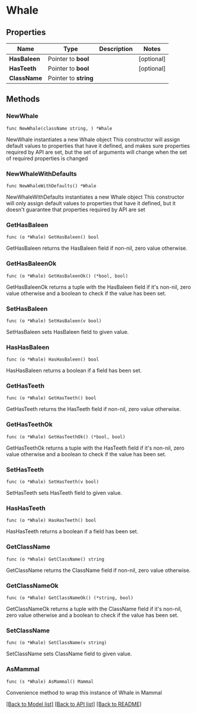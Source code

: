 # Whale

## Properties

Name | Type | Description | Notes
------------ | ------------- | ------------- | -------------
**HasBaleen** | Pointer to **bool** |  | [optional] 
**HasTeeth** | Pointer to **bool** |  | [optional] 
**ClassName** | Pointer to **string** |  | 

## Methods

### NewWhale

`func NewWhale(className string, ) *Whale`

NewWhale instantiates a new Whale object
This constructor will assign default values to properties that have it defined,
and makes sure properties required by API are set, but the set of arguments
will change when the set of required properties is changed

### NewWhaleWithDefaults

`func NewWhaleWithDefaults() *Whale`

NewWhaleWithDefaults instantiates a new Whale object
This constructor will only assign default values to properties that have it defined,
but it doesn't guarantee that properties required by API are set

### GetHasBaleen

`func (o *Whale) GetHasBaleen() bool`

GetHasBaleen returns the HasBaleen field if non-nil, zero value otherwise.

### GetHasBaleenOk

`func (o *Whale) GetHasBaleenOk() (*bool, bool)`

GetHasBaleenOk returns a tuple with the HasBaleen field if it's non-nil, zero value otherwise
and a boolean to check if the value has been set.

### SetHasBaleen

`func (o *Whale) SetHasBaleen(v bool)`

SetHasBaleen sets HasBaleen field to given value.

### HasHasBaleen

`func (o *Whale) HasHasBaleen() bool`

HasHasBaleen returns a boolean if a field has been set.

### GetHasTeeth

`func (o *Whale) GetHasTeeth() bool`

GetHasTeeth returns the HasTeeth field if non-nil, zero value otherwise.

### GetHasTeethOk

`func (o *Whale) GetHasTeethOk() (*bool, bool)`

GetHasTeethOk returns a tuple with the HasTeeth field if it's non-nil, zero value otherwise
and a boolean to check if the value has been set.

### SetHasTeeth

`func (o *Whale) SetHasTeeth(v bool)`

SetHasTeeth sets HasTeeth field to given value.

### HasHasTeeth

`func (o *Whale) HasHasTeeth() bool`

HasHasTeeth returns a boolean if a field has been set.

### GetClassName

`func (o *Whale) GetClassName() string`

GetClassName returns the ClassName field if non-nil, zero value otherwise.

### GetClassNameOk

`func (o *Whale) GetClassNameOk() (*string, bool)`

GetClassNameOk returns a tuple with the ClassName field if it's non-nil, zero value otherwise
and a boolean to check if the value has been set.

### SetClassName

`func (o *Whale) SetClassName(v string)`

SetClassName sets ClassName field to given value.



### AsMammal

`func (s *Whale) AsMammal() Mammal`

Convenience method to wrap this instance of Whale in Mammal

[[Back to Model list]](../README.md#documentation-for-models) [[Back to API list]](../README.md#documentation-for-api-endpoints) [[Back to README]](../README.md)


